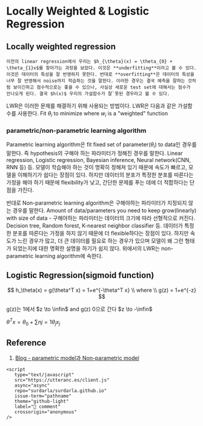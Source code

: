 # Locally Weighted & Logistic Regression

## Locally weighted regression

```{admonition} underfitting, overfitthing
이전의 linear regression에서 우리는 $h_{\theta}(x) = \theta_{0} + \theta_{1}x$를 찾아가는 과정을 보았다. 이것은 **underfitting**이라고 볼 수 있다. 이것은 데이터의 특성을 잘 반영하지 못한다. 반대로 **overfitting**은 데이터의 특성을 너무 잘 반영해서 noise까지 학습하는 것을 말한다. 이러한 경우는 결국 예측을 잘하는 것처럼 보이긴하고 점수적으로는 좋을 수 있으나, 사실상 새로운 test set에 대해서는 점수가 안나오게 된다. 결국 $h(x)$ 우리의 가설함수가 잘`못된 경우라고 볼 수 있다.
```

LWR은 이러한 문제를 해결하기 위해 사용되는 방법이다. LWR은 다음과 같은 가설함수를 사용한다.
Fit $\theta_i$ to minimize where $w_i$ is a "weighted" function

### parametric/non-parametric learning algorithm

Parametric learning algorithm은 fit fixed set of parameter($\theta_i$) to data인 경우를 말한다. 즉 hypothesis의 구해야 하는 파라미터가 정해진 경우를 말한다. Linear regression, Logistic regression, Bayesian inference, Neural network(CNN, RNN 등) 등. 모델이 학습해야 하는 것이 명확히 정해져 있기 때문에 속도가 빠르고, 모델을 이해하기가 쉽다는 장점이 있다. 하지만 데이터의 분포가 특정한 분포를 따른다는 가정을 해야 하기 때문에 flexibility가 낮고, 간단한 문제를 푸는 데에 더 적합하다는 단점을 가진다.

반대로 Non-parametric learning algorithm은 구해야하는 파라미터가 지정되지 않는 경우를 말한다. Amount of data/parameters you need to keep grow(linearly) with size of data - 구해야하는 파라미터는 데이터의 크기에 따라 선형적으로 커진다. Decision tree, Random forest, K-nearest neighbor classifier 등. 데이터가 특정한 분포를 따른다는 가정을 하지 않기 때문에 더 flexible하다는 장점이 있다. 하지만 속도가 느린 경우가 많고, 더 큰 데이터를 필요로 하는 경우가 있으며 모델이 왜 그런 형태가 되었는지에 대한 명확한 설명을 하기가 쉽지 않다. 위에서의 LWR는 non-parametric learning algorithm에 속한다.

## Logistic Regression(sigmoid function)

$$
h_\theta(x) = g(\theta^T x) = 1+e^{-\theta^T x} \\
where \\
g(z) = 1+e^{-z}
$$

g(z)는 1에서 $z \to \infin$ and g(z) 0으로 간다 $z \to -\infin$

$\theta^T x = \theta_0 + \sum{n}{j=1}\theta_j x_j$

## Reference

1. [Blog - parametric model과 Non-parametric model](https://process-mining.tistory.com/131)


```{raw} html
<script
   type="text/javascript"
   src="https://utteranc.es/client.js"
   async="async"
   repo="surdarla/surdarla.github.io"
   issue-term="pathname"
   theme="github-light"
   label="💬 comment"
   crossorigin="anonymous"
/>
```

